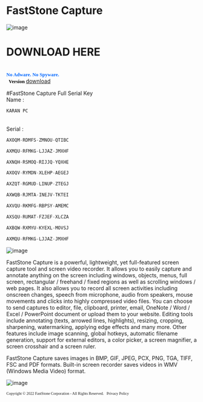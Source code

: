 #	FastStone Capture
![image](https://user-images.githubusercontent.com/44496738/200378329-696d1465-544d-486f-9277-bcb157ab5727.png)


<h1> DOWNLOAD HERE </h1>
<tr>
      <td width="456" valign="baseline" align="center" colspan="3">
        <p><font face="Verdana" color="#0066FF" size="2"><b>&nbsp;<br>
        No Adware.   No Spyware.<br>
        &nbsp;
        </b></font>
      </td>
  </tr>
  <tr>
      <td width="130" valign="middle" align="right"><b><font face="Verdana" size="2" color="#000000">Version
        </font></b>
      </td>
      <td width="85" valign="middle" align="center"><a href="https://www.faststone.org/FSCaptureDownload.htm" class="button2-fancy">download</a>
      </td>
      <td width="229" valign="middle" align="left"><font color="#FF0000" face="Verdana" size="2"></font>
      </td>
  </tr>
  
  #FastStone Capture Full Serial Key
  <br>Name : 
  ```python 
KARAN PC
```
<br>Serial :
```python 
AXOQM-RDMFS-ZMNOU-QTIBC
```
```python
AXMQU-RFMKG-LJJAZ-JMXHF
```
```python
AXNQH-RSMOQ-RIJJQ-YQXHE
```
```python
AXOQV-RYMDN-XLEHP-AEGEJ
```
```python
AXZQT-RGMUD-LINUP-ZTEGJ
```
```python
AXWQB-RJMTA-INEJV-TKTEI
```
```python
AXVQU-RKMFG-RBPSY-AMEMC
```
```python
AXSQU-RUMAT-FZJEF-XLCZA
```
```python
AXBQW-RXMYU-KYEXL-MOVSJ
```
```python
AXMQU-RFMKG-LJJAZ-JMXHF
```
  
  ![image](https://user-images.githubusercontent.com/44496738/200375766-c2404b6d-e3f1-45ab-97f2-8f33fe41d4a3.png)


FastStone Capture is a powerful, lightweight, yet full-featured screen capture tool and screen video recorder. It allows you to easily capture and annotate anything on the screen including windows, objects, menus, full screen, rectangular / freehand / fixed regions as well as scrolling windows / web pages. It also allows you to record all screen activities including onscreen changes, speech from microphone, audio from speakers, mouse movements and clicks into highly compressed video files. You can choose to send captures to editor, file, clipboard, printer, email, OneNote / Word / Excel /  PowerPoint document or upload them to your website. Editing tools include annotating (texts, arrowed lines, highlights), resizing, cropping, sharpening, watermarking, applying edge effects and many more. Other features include image scanning, global hotkeys, automatic filename generation, support for external editors, a color picker, a screen magnifier, a screen crosshair and a screen ruler. 

FastStone Capture saves images in BMP, GIF, JPEG, PCX, PNG, TGA, TIFF, FSC and PDF formats. Built-in screen recorder saves videos in WMV (Windows Media Video) format.

![image](https://user-images.githubusercontent.com/44496738/200375890-1cba9060-8a63-4b28-9d5e-00b286fb507b.png)




<font face="Verdana" size="1">
Copyright © 2022 FastStone Corporation - All Rights Reserved.&nbsp;&nbsp; <a href="https://www.faststone.org/PrivacyPolicy.htm" style="text-decoration: none">Privacy
Policy
</a></font>

 
